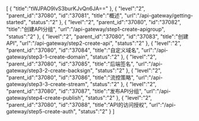 [
	{
		"title":"tWJPAO9lvS3burKJvQn6JA=="
	},
	{
		"level":"2",
		"parent_id":"37080",
		"id":"37081",
		"title":"概述",
		"url":"/api-gateway/getting-started",
		"status":"2"
	},
	{
		"level":"2",
		"parent_id":"37080",
		"id":"37082",
		"title":"创建API分组",
		"url":"/api-gateway/step1-create-apigroup",
		"status":"2"
	},
	{
		"level":"2",
		"parent_id":"37080",
		"id":"37083",
		"title":"创建API",
		"url":"/api-gateway/step2-create-api",
		"status":"2"
	},
	{
		"level":"2",
		"parent_id":"37080",
		"id":"37084",
		"title":"自定义域名",
		"url":"/api-gateway/step3-1-create-domain",
		"status":"2"
	},
	{
		"level":"2",
		"parent_id":"37080",
		"id":"37085",
		"title":"后端签名",
		"url":"/api-gateway/step3-2-create-backsign",
		"status":"2"
	},
	{
		"level":"2",
		"parent_id":"37080",
		"id":"37086",
		"title":"流控策略",
		"url":"/api-gateway/step3-3-create-stream",
		"status":"2"
	},
	{
		"level":"2",
		"parent_id":"37080",
		"id":"37087",
		"title":"发布API分组",
		"url":"/api-gateway/step4-create-publish",
		"status":"2"
	},
	{
		"level":"2",
		"parent_id":"37080",
		"id":"37088",
		"title":"API的访问授权",
		"url":"/api-gateway/step5-create-auth",
		"status":"2"
	}
]